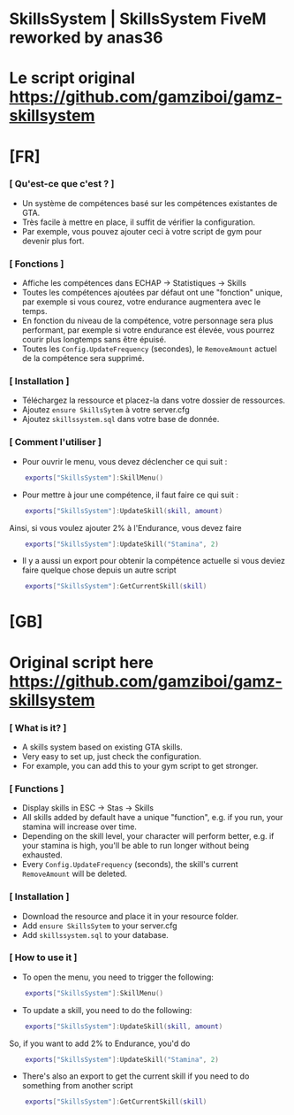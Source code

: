 # SkillsSystem | SkillsSystem FiveM reworked by anas36 

# Le script original https://github.com/gamziboi/gamz-skillsystem

# [FR]

### [ Qu'est-ce que c'est ? ]
- Un système de compétences basé sur les compétences existantes de GTA.
- Très facile à mettre en place, il suffit de vérifier la configuration.
- Par exemple, vous pouvez ajouter ceci à votre script de gym pour devenir plus fort.

### [ Fonctions ]
- Affiche les compétences dans ECHAP -> Statistiques -> Skills
- Toutes les compétences ajoutées par défaut ont une "fonction" unique, par exemple si vous courez, votre endurance augmentera avec le temps.
- En fonction du niveau de la compétence, votre personnage sera plus performant, par exemple si votre endurance est élevée, vous pourrez courir plus longtemps sans être épuisé.
- Toutes les ``Config.UpdateFrequency`` (secondes), le ``RemoveAmount`` actuel de la compétence sera supprimé.

### [ Installation ]
- Téléchargez la ressource et placez-la dans votre dossier de ressources.
- Ajoutez ``ensure SkillsSytem`` à votre server.cfg
- Ajoutez ``skillssystem.sql`` dans votre base de donnée.

### [ Comment l'utiliser ]
- Pour ouvrir le menu, vous devez déclencher ce qui suit :
```lua
    exports["SkillsSystem"]:SkillMenu()
```
- Pour mettre à jour une compétence, il faut faire ce qui suit :
```lua
    exports["SkillsSystem"]:UpdateSkill(skill, amount)
```
  Ainsi, si vous voulez ajouter 2% à l'Endurance, vous devez faire
```lua
    exports["SkillsSystem"]:UpdateSkill("Stamina", 2)
```
- Il y a aussi un export pour obtenir la compétence actuelle si vous deviez faire quelque chose depuis un autre script
```lua
    exports["SkillsSystem"]:GetCurrentSkill(skill)
```

# [GB] 
# Original script here https://github.com/gamziboi/gamz-skillsystem

### [ What is it? ]
- A skills system based on existing GTA skills.
- Very easy to set up, just check the configuration.
- For example, you can add this to your gym script to get stronger.

### [ Functions ]
- Display skills in ESC -> Stas -> Skills
- All skills added by default have a unique "function", e.g. if you run, your stamina will increase over time.
- Depending on the skill level, your character will perform better, e.g. if your stamina is high, you'll be able to run longer without being exhausted.
- Every ``Config.UpdateFrequency`` (seconds), the skill's current ``RemoveAmount`` will be deleted.

### [ Installation ]
- Download the resource and place it in your resource folder.
- Add ``ensure SkillsSytem`` to your server.cfg
- Add ``skillssystem.sql`` to your database.
  
### [ How to use it ]
- To open the menu, you need to trigger the following:
```lua
    exports["SkillsSystem"]:SkillMenu()
```
- To update a skill, you need to do the following:
```lua
    exports["SkillsSystem"]:UpdateSkill(skill, amount)
```
  So, if you want to add 2% to Endurance, you'd do
```lua
    exports["SkillsSystem"]:UpdateSkill("Stamina", 2)
```
- There's also an export to get the current skill if you need to do something from another script
```lua
    exports["SkillsSystem"]:GetCurrentSkill(skill)
```
